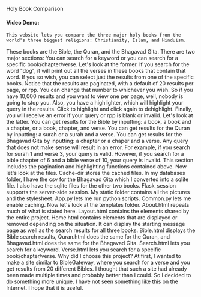 Holy Book Comparison
#### Video Demo:  <URL HERE>
    This website lets you compare the three major holy books from the world's three biggest religions: Christianity, Islam, and Hinduism.
These books are the Bible, the Quran, and the Bhagavad Gita. There are two major sections: You can search for a keyword or you can search
for a specific book/chapter/verse.
    Let's look at the former. If you search for the word "dog", it will print out all the verses in these books that contain that word.
If you so wish, you can select just the results from one of the specific books. Notice that the results are paginated, with a default of
20 results per page, or rpp. You can change that number to whichever you wish. So if you have 10,000 results and you want to view one per page,
well, nobody is going to stop you. Also, you have a highlighter, which will highlight your query in the results. Click to highlight and
click again to dehighlight. Finally, you will receive an error if your query or rpp is blank or invalid.
    Let's look at the latter. You can get results for the Bible by inputting: a book, a book and a chapter, or a book, chapter, and verse.
You can get results for the Quran by inputting: a surah or a surah and a verse. You can get results for the Bhagavad Gita by inputting:
a chapter or a chaper and a verse. Any query that does not make sense will result in an error. For example, if you search for surah 1 and
verse 3, your query is valid. However, if you search for a bible chapter of 6 and a bible verse of 10, your query is invalid. This section
includes the pagination and highlighting functions contained above.
    Now let's look at the files. Cache-dir stores the cached files. In my databases folder, I have the csv for the Bhagavad Gita
which I converted into a sqlite file. I also have the sqlite files for the other two books. Flask_session supports the server-side session.
My static folder contains all the pictures and the stylesheet. App.py lets me run python scripts. Common.py lets me enable caching.
    Now let's look at the templates folder. About.html repeats much of what is stated here. Layout.html contains the elements shared by
the entire project. Home.html contains elements that are displayed or removed depending on the situation. It can display the
starting message page as well as the search results for all three books. Bible.html displays the Bible search results, Quran.html
does the same for the Quran, and Bhagavad.html does the same for the Bhagavad Gita. Search.html lets you search for a keyword.
Verse.html lets you search for a specific book/chapter/verse.
    Why did I choose this project? At first, I wanted to make a site similar to BibleGateway, where you search for a verse and you get
results from 20 different Bibles. I thought that such a site had already been made multiple times and probably better than I could.
So I decided to do something more unique. I have not seen something like this on the Internet. I hope that it is useful.